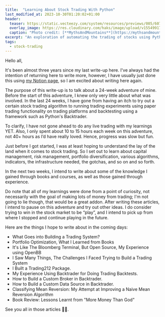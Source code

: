 ```yaml
---
title:  "Learning About Stock Trading With Python"
last_modified_at: 2023-10-30T01:20:02+01:00
header:
  teaser: https://static.vecteezy.com/system/resources/previews/005/607/851/large_2x/a-pencil-in-the-hand-of-an-investor-watching-stock-market-changes-on-a-tablet-flat-style-cartoon-illustration-free-vector.jpg
  overlay_image: https://res.cloudinary.com/haks/image/upload/v1554991771/Webp.net-compress-image.jpg
  caption: "Photo credit: [**MythsAndMountains**](https://mythsandmountains.com)"
excerpt: "An exploration of automating the trading of stocks using Python."
tags:
  - stock-trading
---
```

Hello all,

It's been almost three years since my last write-up here. 
I've always had the intention of returning here to write more, however, I have usually just done this using [my Notion page](https://haksoat.notion.site/Habeeb-Kehinde-Shopeju-5e38e0d24d054fb9b3f702c0436a0dba), so I am excited about writing here again.

The purpose of this write-up is to talk about a 24-week adventure of mine. Before the start of this adventure, I knew only very little about what was involved. 
In the last 24 weeks, I have gone from having an itch to try out
a certain stock trading algorithm to running trading experiments using paper trading functionality on trading platforms and 
backtesting using a framework such as Python's Backtrader. 

To clarify, I have not gone ahead to do any live trading with my learnings YET. 
Also, I only spent about 10 to 15 hours each week on this adventure, not 40+ hours as I’d have really loved. 
Hence, progress was slow but fun.

Just before I got started, I was at least hoping to understand the lay of the land when it comes to stock trading. 
So I set out to learn about capital management, risk management, portfolio diversification, various algorithms, indicators, the infrastructure needed, the gotchas, and so on and so forth.

In the next two weeks, I intend to write about some of the knowledge I gained through books and courses, as well as those gained through experience.

Do note that all of my learnings were done from a point of curiosity, not necessarily with the goal of making lots of money from trading; I'm not going to lie though, that would be a great addon. 
After writing these articles, I intend to pause on this adventure and try out other ideas. 
I do consider trying to win in the stock market to be “play”, and I intend to pick up from where I stopped and continue playing in the future.

Here are the things I hope to write about in the coming days:

- What Goes into Building a Trading System?
- Portfolio Optimization, What I Learned from Books
- It's Like The Bloomberg Terminal, But Open Source, My Experience using OpenBB
- I Saw Many Things, The Challenges I Faced Trying to Build a Trading System
- I Built a Trading212 Package.
- My Experience Using Backtrader for Doing Trading Backtests.
- How to Build a Custom Broker in Backtrader.
- How to Build a Custom Data Source in Backtrader.
- Classifying Mean Reversion: My Attempt at Improving a Naive Mean Reversion Algorithm
- Book Review: Lessons Learnt from "More Money Than God"

See you all in those articles 👋🏾. 

